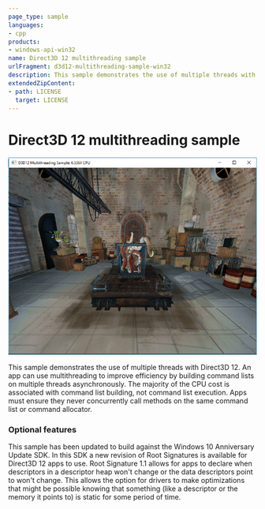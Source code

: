 ```yaml
---
page_type: sample
languages:
- cpp
products:
- windows-api-win32
name: Direct3D 12 multithreading sample
urlFragment: d3d12-multithreading-sample-win32
description: This sample demonstrates the use of multiple threads with Direct3D 12.
extendedZipContent:
- path: LICENSE
  target: LICENSE
---
```


# Direct3D 12 multithreading sample
![Multithreading GUI](src/D3D12Multithreading.png)

This sample demonstrates the use of multiple threads with Direct3D 12. An app can use multithreading to improve efficiency by building command lists on multiple threads asynchronously. The majority of the CPU cost is associated with command list building, not command list execution. Apps must ensure they never concurrently call methods on the same command list or command allocator.

### Optional features
This sample has been updated to build against the Windows 10 Anniversary Update SDK. In this SDK a new revision of Root Signatures is available for Direct3D 12 apps to use. Root Signature 1.1 allows for apps to declare when descriptors in a descriptor heap won't change or the data descriptors point to won't change.  This allows the option for drivers to make optimizations that might be possible knowing that something (like a descriptor or the memory it points to) is static for some period of time.